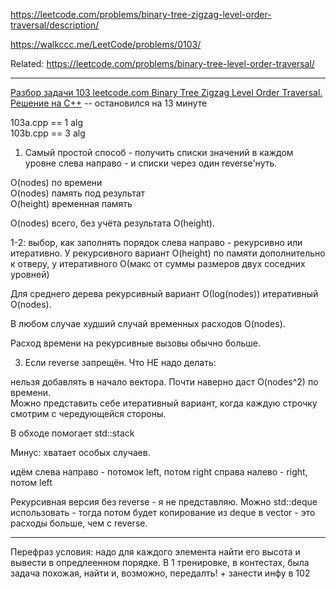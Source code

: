 https://leetcode.com/problems/binary-tree-zigzag-level-order-traversal/description/

https://walkccc.me/LeetCode/problems/0103/

Related: https://leetcode.com/problems/binary-tree-level-order-traversal/
____

[Разбор задачи 103 leetcode.com Binary Tree Zigzag Level Order Traversal. Решение на C++](https://www.youtube.com/watch?v=ULo9YFh6_DE&ab_channel=3.5%D0%B7%D0%B0%D0%B4%D0%B0%D1%87%D0%B8%D0%B2%D0%BD%D0%B5%D0%B4%D0%B5%D0%BB%D1%8E) -- остановился на 13 минуте

103a.cpp == 1 alg  
103b.cpp == 3 alg

1. Самый простой способ - получить списки значений в каждом уровне слева направо - и списки через один reverse'нуть.

O(nodes) по времени  
O(nodes) память под результат  
O(height) временная память  

O(nodes) всего, без учёта результата O(height).


1-2: выбор, как заполнять порядок слева направо - рекурсивно или итеративно. 
У рекурсивного вариант O(height) по памяти дополнительно к отверу, у 
итеративного O(макс от суммы размеров двух соседних уровней)

Для среднего дерева рекурсивный вариант О(log(nodes)) итеративный O(nodes).

В любом случае худший случай временных расходов O(nodes).

Расход времени на рекурсивные вызовы обычно больше.

3. Если reverse запрещён. Что НЕ надо делать:  

нельзя добавлять в начало вектора. Почти наверно даст O(nodes^2) по времени.  
Можно представить себе итеративный вариант, когда каждую строчку смотрим с чередующейся стороны.  

В обходе помогает std::stack

Минус: хватает особых случаев.

идём слева направо - потомок left, потом right справа налево - right, потом left

Рекурсивная версия без reverse - я не представляю. 
Можно std::deque использовать - тогда потом будет копирование из deque в vector - это расходы больше, чем с reverse.

____

Перефраз условия: надо для каждого элемента найти его высота и вывести в опредлеенном порядке. В 1 тренировке, в контестах, была задача похожая, найти и, возможно, передалть! + занести инфу в 102
